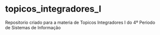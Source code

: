 # topicos_integradores_I
Repositorio criado para a materia de Topicos Integradores I do 4º Periodo de Sistemas de Informação
